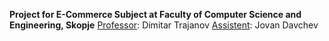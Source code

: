 <b>Project for E-Commerce Subject at Faculty of Computer Science and Engineering, Skopje</b>
<u>Professor</u>: Dimitar Trajanov
<u>Assistent</u>: Jovan Davchev

